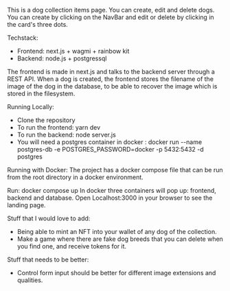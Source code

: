 This is a dog collection items page. You can create, edit and delete dogs.
You can create by clicking on the NavBar and edit or delete by clicking in the card's three dots.

Techstack:
- Frontend: next.js + wagmi + rainbow kit
- Backend: node.js + postgressql

The frontend is made in next.js and talks to the backend server through a REST API. When a dog is created, the frontend stores the filename of the image of the dog in the database, to be able to recover the image which is stored in the filesystem. 

Running Locally:
- Clone the repository
- To run the frontend: yarn dev
- To run the backend: node server.js
- You will need a postgres container in docker : docker run --name postgres-db -e POSTGRES_PASSWORD=docker -p 5432:5432 -d postgres

Running with Docker:
The project has a docker compose file that can be run from the root directory in a docker environment.

Run: docker compose up
In docker three containers will pop up: frontend, backend and database.
Open Localhost:3000 in your browser to see the landing page.

Stuff that I would love to add:
- Being able to mint an NFT into your wallet of any dog of the collection.
- Make a game where there are fake dog breeds that you can delete when you find one, and receive tokens for it. 

Stuff that needs to be better:
- Control form input should be better for different image extensions and qualities.






